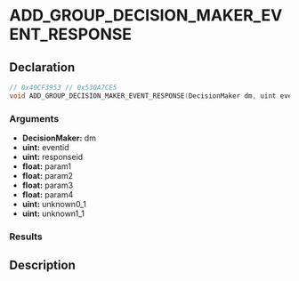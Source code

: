 # ADD_GROUP_DECISION_MAKER_EVENT_RESPONSE

## Declaration
```cpp
// 0x40CF3953 // 0x530A7CE5
void ADD_GROUP_DECISION_MAKER_EVENT_RESPONSE(DecisionMaker dm, uint eventid, uint responseid, float param1, float param2, float param3, float param4, uint unknown0_1, uint unknown1_1);
```

### Arguments
- **DecisionMaker:** dm
- **uint:** eventid
- **uint:** responseid
- **float:** param1
- **float:** param2
- **float:** param3
- **float:** param4
- **uint:** unknown0_1
- **uint:** unknown1_1

### Results

## Description
